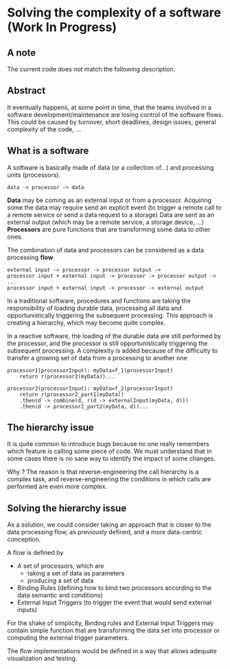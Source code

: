 # Solving the complexity of a software (Work In Progress)
## A note
The current code does not match the following description.

## Abstract

It eventually happens, at some point in time, that the teams involved in a software development/maintenance are losing control of the software flows. This could be caused by turnover, short deadlines, design issues, general complexity of the code, ...

## What is a software
A software is basically made of data (or a collection of...) and processing units (processors).
```
data -> processor -> data
```

**Data** may be coming as an external input or from a processor. 
Acquiring some the data may require send an explicit event (to trigger a remote call to a remote service or send a data request to a storage)
Data are sent as an external output (which may be a remote service, a storage device, ...) 
**Processors** are pure functions that are transforming some data to other ones.

The combination of data and processors can be considered as a data processing **flow**.
```                 
external input -> processor -> processor output ->
processor input + external input -> processor -> processor output ->
...
processor input + external input -> processor -> external output
```

In a traditional software, procedures and functions are taking the responsibility of loading durable data, processing all data and opportunistically triggering the subsequent processing. This approach is creating a hierarchy, which may become quite complex.

In a reactive software, the loading of the durable data are still performed by the processor, and the processor is still opportunistically triggering the subsequent processing. A complexity is added because of the difficulty to transfer a growing set of data from a processing to another one
```
processor1(processorInput): myData=f_1(processorInput)
    return r(processor2(myData))...

processor2(processorInput): myData=f_2(processorInput)
    return r(processor2_part1(myData))
    .then(d -> combine(d, r(d -> externalInput(myData, d)))
    .then(d -> processor2_part2(myData, d))...
```

## The hierarchy issue
It is quite common to introduce bugs because no one really remembers which feature is calling some piece of code. We must understand that in some cases there is no sane way to identify the impact of some changes.

Why ? The reason is that reverse-engineering the call hierarchy is a complex task, and reverse-engineering the conditions in which calls are performed are even more complex.

## Solving the hierarchy issue
As a solution, we could consider taking an approach that is closer to the data processing flow, as previously defined, and a more data-centric conception.

A flow is defined by 
* A set of processors, which are 
   * taking a set of data as parameters
   * producing a set of data
* Binding Rules (defining how to bind two processors according to the data semantic and conditions)
* External Input Triggers (to trigger the event that would send external inputs)

For the shake of simplicity, Binding rules and External Input Triggers may contain simple function that are transforming the data set into processor or computing the external trigger parameters.

The flow implementations would be defined in a way that allows adequate visualization and testing.




